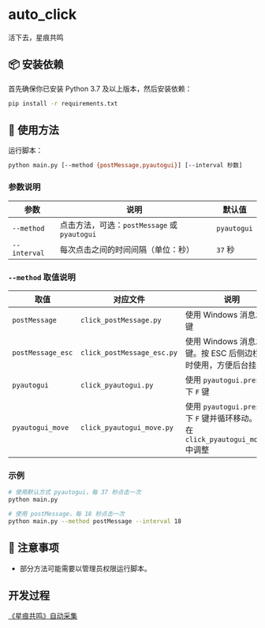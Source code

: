 # auto_click

活下去，星痕共鸣

## 📦 安装依赖

首先确保你已安装 Python 3.7 及以上版本，然后安装依赖：

```bash
pip install -r requirements.txt
```

## 🚀 使用方法

运行脚本：

```bash
python main.py [--method {postMessage,pyautogui}] [--interval 秒数]
```

### 参数说明

| 参数         | 说明                                         | 默认值      |
| ------------ | -------------------------------------------- | ----------- |
| `--method`   | 点击方法，可选：`postMessage` 或 `pyautogui` | `pyautogui` |
| `--interval` | 每次点击之间的时间间隔（单位：秒）           | `37` 秒     |

### `--method` 取值说明

| 取值              | 对应文件                   | 说明                                                                                |
| ----------------- | -------------------------- | ----------------------------------------------------------------------------------- |
| `postMessage`     | `click_postMessage.py`     | 使用 Windows 消息发送 `F` 键                                                        |
| `postMessage_esc` | `click_postMessage_esc.py` | 使用 Windows 消息发送 `F` 键。按 ESC 后侧边栏展开时使用，方便后台挂机               |
| `pyautogui`       | `click_pyautogui.py`       | 使用 `pyautogui.press` 按下 `F` 键                                                  |
| `pyautogui_move`  | `click_pyautogui_move.py`  | 使用 `pyautogui.press` 按下 `F` 键并循环移动。参数在`click_pyautogui_move.py`中调整 |

### 示例

```bash
# 使用默认方式 pyautogui，每 37 秒点击一次
python main.py

# 使用 postMessage，每 18 秒点击一次
python main.py --method postMessage --interval 18
```

## 📝 注意事项

- 部分方法可能需要以管理员权限运行脚本。

## 开发过程

[《星痕共鸣》自动采集](https://xxfttkx.github.io/p/%E6%98%9F%E7%97%95%E5%85%B1%E9%B8%A3%E8%87%AA%E5%8A%A8%E9%87%87%E9%9B%86/)

